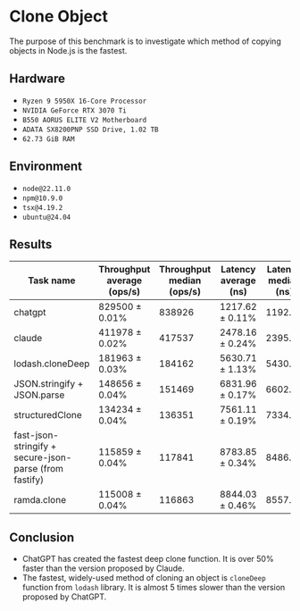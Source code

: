 # Clone Object

The purpose of this benchmark is to investigate which method of copying objects in Node.js is the fastest.

## Hardware

- `Ryzen 9 5950X 16-Core Processor`
- `NVIDIA GeForce RTX 3070 Ti`
- `B550 AORUS ELITE V2 Motherboard`
- `ADATA SX8200PNP SSD Drive, 1.02 TB`
- `62.73 GiB RAM`

## Environment

- `node@22.11.0`
- `npm@10.9.0`
- `tsx@4.19.2`
- `ubuntu@24.04`

## Results

| Task name                                              | Throughput average (ops/s) | Throughput median (ops/s) | Latency average (ns) | Latency median (ns) | Samples |
| ------------------------------------------------------ | -------------------------- | ------------------------- | -------------------- | ------------------- | ------- |
| chatgpt                                                | 829500 ± 0.01%             | 838926                    | 1217.62 ± 0.11%      | 1192.00             | 821276  |
| claude                                                 | 411978 ± 0.02%             | 417537                    | 2478.16 ± 0.24%      | 2395.00             | 403525  |
| lodash.cloneDeep                                       | 181963 ± 0.03%             | 184162                    | 5630.71 ± 1.13%      | 5430.00             | 177598  |
| JSON.stringify + JSON.parse                            | 148656 ± 0.04%             | 151469                    | 6831.96 ± 0.17%      | 6602.00             | 146371  |
| structuredClone                                        | 134234 ± 0.04%             | 136351                    | 7561.11 ± 0.19%      | 7334.00             | 132256  |
| fast-json-stringify + secure-json-parse (from fastify) | 115859 ± 0.04%             | 117841                    | 8783.85 ± 0.34%      | 8486.00             | 113846  |
| ramda.clone                                            | 115008 ± 0.04%             | 116863                    | 8844.03 ± 0.46%      | 8557.00             | 113071  |

## Conclusion

- ChatGPT has created the fastest deep clone function. It is over 50% faster than the version proposed by Claude.
- The fastest, widely-used method of cloning an object is `cloneDeep` function from `lodash` library. It is almost 5 times slower than the version proposed by ChatGPT.
